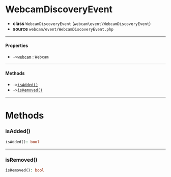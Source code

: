 # WebcamDiscoveryEvent

- **class** `WebcamDiscoveryEvent` (`webcam\event\WebcamDiscoveryEvent`)
- **source** `webcam/event/WebcamDiscoveryEvent.php`

---

#### Properties

- `->`[`webcam`](#prop-webcam) : `Webcam`

---

#### Methods

- `->`[`isAdded()`](#method-isadded)
- `->`[`isRemoved()`](#method-isremoved)

---
# Methods

<a name="method-isadded"></a>

### isAdded()
```php
isAdded(): bool
```

---

<a name="method-isremoved"></a>

### isRemoved()
```php
isRemoved(): bool
```